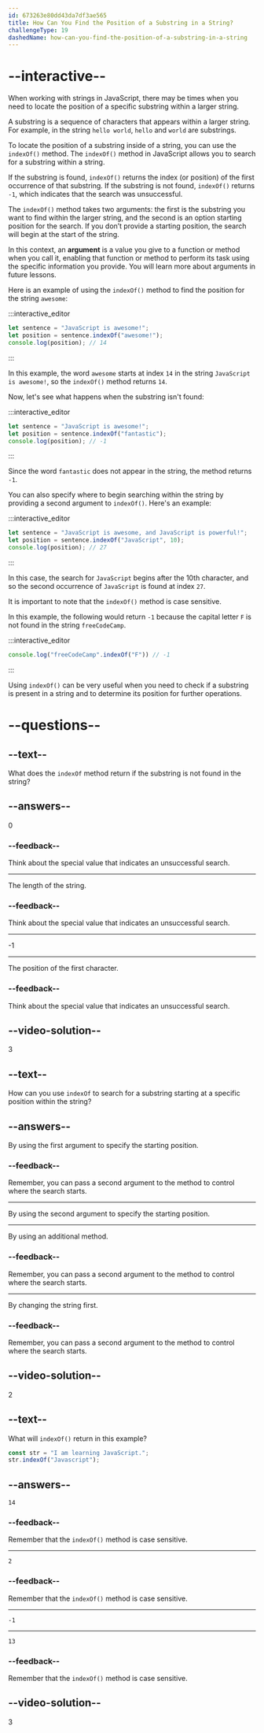 ```yaml
---
id: 673263e80dd43da7df3ae565
title: How Can You Find the Position of a Substring in a String?
challengeType: 19
dashedName: how-can-you-find-the-position-of-a-substring-in-a-string
---
```


# --interactive--

When working with strings in JavaScript, there may be times when you need to locate the position of a specific substring within a larger string.

A substring is a sequence of characters that appears within a larger string. For example, in the string `hello world`, `hello` and `world` are substrings.

To locate the position of a substring inside of a string, you can use the `indexOf()` method.
The `indexOf()` method in JavaScript allows you to search for a substring within a string.

If the substring is found, `indexOf()` returns the index (or position) of the first occurrence of that substring. If the substring is not found, `indexOf()` returns `-1`, which indicates that the search was unsuccessful.

The `indexOf()` method takes two arguments: the first is the substring you want to find within the larger string, and the second is an option starting position for the search. If you don’t provide a starting position, the search will begin at the start of the string.

In this context, an **argument** is a value you give to a function or method when you call it, enabling that function or method to perform its task using the specific information you provide. You will learn more about arguments in future lessons.

Here is an example of using the `indexOf()` method to find the position for the string `awesome`:

:::interactive_editor

```js
let sentence = "JavaScript is awesome!";
let position = sentence.indexOf("awesome!");
console.log(position); // 14
```

:::

In this example, the word `awesome` starts at index `14` in the string `JavaScript is awesome!`, so the `indexOf()` method returns `14`.

Now, let's see what happens when the substring isn't found:

:::interactive_editor

```js
let sentence = "JavaScript is awesome!";
let position = sentence.indexOf("fantastic");
console.log(position); // -1
```

:::

Since the word `fantastic` does not appear in the string, the method returns `-1`.

You can also specify where to begin searching within the string by providing a second argument to `indexOf()`. Here's an example:

:::interactive_editor

```js
let sentence = "JavaScript is awesome, and JavaScript is powerful!";
let position = sentence.indexOf("JavaScript", 10);
console.log(position); // 27
```

:::

In this case, the search for `JavaScript` begins after the 10th character, and so the second occurrence of `JavaScript` is found at index `27`.

It is important to note that the `indexOf()` method is case sensitive.

In this example, the following would return `-1` because the capital letter `F` is not found in the string `freeCodeCamp`.

:::interactive_editor

```js
console.log("freeCodeCamp".indexOf("F")) // -1
```

:::

Using `indexOf()` can be very useful when you need to check if a substring is present in a string and to determine its position for further operations.

# --questions--

## --text--

What does the `indexOf` method return if the substring is not found in the string?

## --answers--

0

### --feedback--

Think about the special value that indicates an unsuccessful search.

---

The length of the string.

### --feedback--

Think about the special value that indicates an unsuccessful search.

---

-1

---

The position of the first character.

### --feedback--

Think about the special value that indicates an unsuccessful search.

## --video-solution--

3

## --text--

How can you use `indexOf` to search for a substring starting at a specific position within the string?

## --answers--

By using the first argument to specify the starting position.

### --feedback--

Remember, you can pass a second argument to the method to control where the search starts.

---

By using the second argument to specify the starting position.

---

By using an additional method.

### --feedback--

Remember, you can pass a second argument to the method to control where the search starts.

---

By changing the string first.

### --feedback--

Remember, you can pass a second argument to the method to control where the search starts.

## --video-solution--

2

## --text--

What will `indexOf()` return in this example?

```js
const str = "I am learning JavaScript.";
str.indexOf("Javascript");
```

## --answers--

`14`

### --feedback--

Remember that the `indexOf()` method is case sensitive.

---

`2`

### --feedback--

Remember that the `indexOf()` method is case sensitive.

---

`-1`

---

`13`

### --feedback--

Remember that the `indexOf()` method is case sensitive.

## --video-solution--

3
